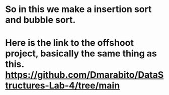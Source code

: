 # So in this we make a insertion sort and bubble sort.
# Here is the link to the offshoot project, basically the same thing as this. https://github.com/Dmarabito/DataStructures-Lab-4/tree/main


